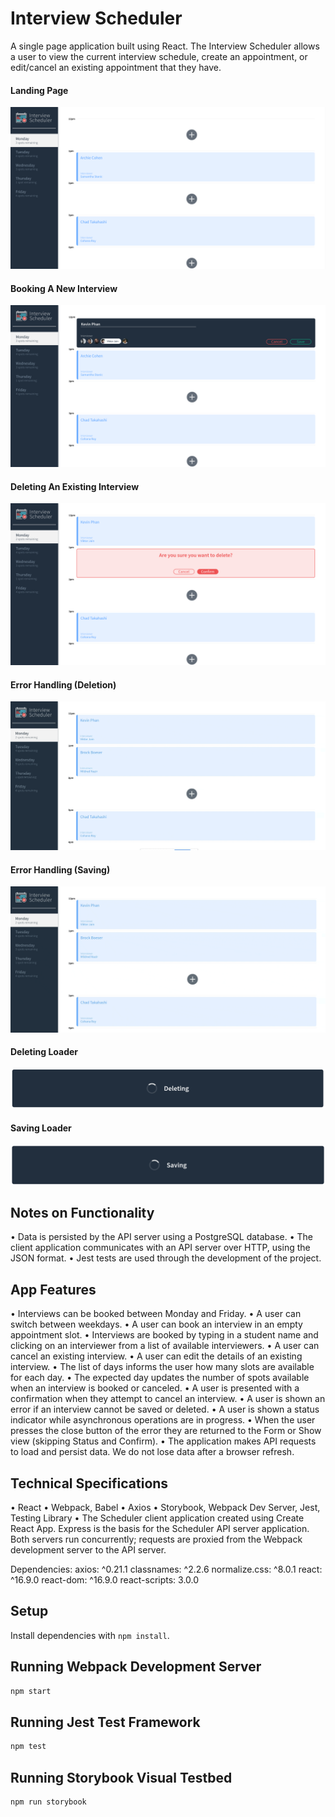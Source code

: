# Interview Scheduler
A single page application built using React. The Interview Scheduler allows a user to view the current interview schedule, create an appointment, or edit/cancel an existing appointment that they have. 

#### Landing Page
!["Screenshot of Landing Page"](https://github.com/dattphan15/scheduler/blob/master/docs/01-Landing-Page.png)

#### Booking A New Interview
!["Screenshot of Booking A New Interview"](https://github.com/dattphan15/scheduler/blob/master/docs/02-Book-Edit-Interview.png)

#### Deleting An Existing Interview
!["Screenshot of Deleting An Existing Interview"](https://github.com/dattphan15/scheduler/blob/master/docs/03-Delete-Interview.png)

#### Error Handling (Deletion)
!["Screenshot of Error Handling (Deletion)"](https://github.com/dattphan15/scheduler/blob/master/docs/04-Error-Delete.gif)

#### Error Handling (Saving)
!["Screenshot of Error Handling (Saving)"](https://github.com/dattphan15/scheduler/blob/master/docs/05-Error-Edit.gif)

#### Deleting Loader
!["Screenshot of Deleting Loader"](https://github.com/dattphan15/scheduler/blob/master/docs/06-Deleting.png)

#### Saving Loader
!["Screenshot of Saving Loader"](https://github.com/dattphan15/scheduler/blob/master/docs/07-Saving.png)

## Notes on Functionality
• Data is persisted by the API server using a PostgreSQL database.
• The client application communicates with an API server over HTTP, using the JSON format.
• Jest tests are used through the development of the project.

## App Features
• Interviews can be booked between Monday and Friday.
• A user can switch between weekdays.
• A user can book an interview in an empty appointment slot.
• Interviews are booked by typing in a student name and clicking on an interviewer from a list of available interviewers.
• A user can cancel an existing interview.
• A user can edit the details of an existing interview.
• The list of days informs the user how many slots are available for each day.
• The expected day updates the number of spots available when an interview is booked or canceled.
• A user is presented with a confirmation when they attempt to cancel an interview.
• A user is shown an error if an interview cannot be saved or deleted.
• A user is shown a status indicator while asynchronous operations are in progress.
• When the user presses the close button of the error they are returned to the Form or Show view (skipping Status and Confirm).
• The application makes API requests to load and persist data. We do not lose data after a browser refresh.

## Technical Specifications
• React
• Webpack, Babel
• Axios
• Storybook, Webpack Dev Server, Jest, Testing Library
• The Scheduler client application created using Create React App. Express is the basis for the Scheduler API server application.
  Both servers run concurrently; requests are proxied from the Webpack development server to the API server.

Dependencies:
axios: ^0.21.1
classnames: ^2.2.6
normalize.css: ^8.0.1
react: ^16.9.0
react-dom: ^16.9.0
react-scripts: 3.0.0

## Setup

Install dependencies with `npm install`.

## Running Webpack Development Server

```sh
npm start
```

## Running Jest Test Framework

```sh
npm test
```

## Running Storybook Visual Testbed

```sh
npm run storybook
```
